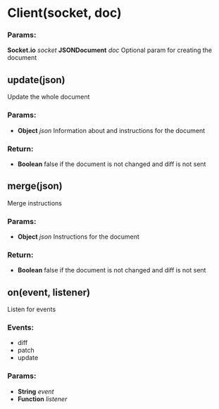 

<!-- Start src/client.js -->

# Client(socket, doc)

### Params:

**Socket.io** *socket* 
**JSONDocument** *doc* Optional param for creating the document

## update(json)

Update the whole document

### Params:

* **Object** *json* Information about and instructions for the document

### Return:

* **Boolean** false if the document is not changed and diff is not sent

## merge(json)

Merge instructions

### Params:

* **Object** *json* Instructions for the document

### Return:

* **Boolean** false if the document is not changed and diff is not sent

## on(event, listener)

Listen for events

### Events:

* diff
* patch
* update

### Params:

* **String** *event* 
* **Function** *listener* 

<!-- End src/client.js -->

